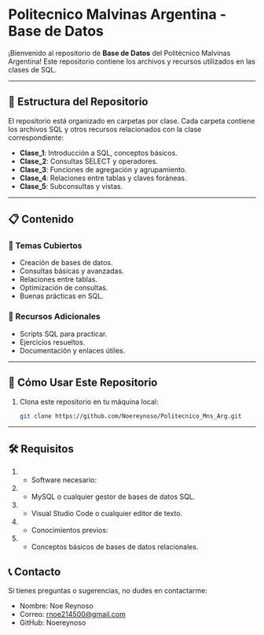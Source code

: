 # Politecnico Malvinas Argentina - Base de Datos

¡Bienvenido al repositorio de **Base de Datos** del Politécnico Malvinas Argentina! Este repositorio contiene los archivos y recursos utilizados en las clases de SQL.

---

## 📂 Estructura del Repositorio

El repositorio está organizado en carpetas por clase. Cada carpeta contiene los archivos SQL y otros recursos relacionados con la clase correspondiente:

- **Clase_1**: Introducción a SQL, conceptos básicos.
- **Clase_2**: Consultas SELECT y operadores.
- **Clase_3**: Funciones de agregación y agrupamiento.
- **Clase_4**: Relaciones entre tablas y claves foráneas.
- **Clase_5**: Subconsultas y vistas.

---

## 📋 Contenido

### 🔑 Temas Cubiertos
- Creación de bases de datos.
- Consultas básicas y avanzadas.
- Relaciones entre tablas.
- Optimización de consultas.
- Buenas prácticas en SQL.

### 📘 Recursos Adicionales
- Scripts SQL para practicar.
- Ejercicios resueltos.
- Documentación y enlaces útiles.

---

## 🚀 Cómo Usar Este Repositorio

1. Clona este repositorio en tu máquina local:
   ```bash
   git clone https://github.com/Noereynoso/Politecnico_Mns_Arg.git

---

## 🛠️ Requisitos

1. - Software necesario:
2. - MySQL o cualquier gestor de bases de datos SQL.
3. - Visual Studio Code o cualquier editor de texto.
4. - Conocimientos previos:
5. - Conceptos básicos de bases de datos relacionales.

## 📞 Contacto
Si tienes preguntas o sugerencias, no dudes en contactarme:

- Nombre: Noe Reynoso
- Correo: rnoe214500@gmail.com
- GitHub: Noereynoso